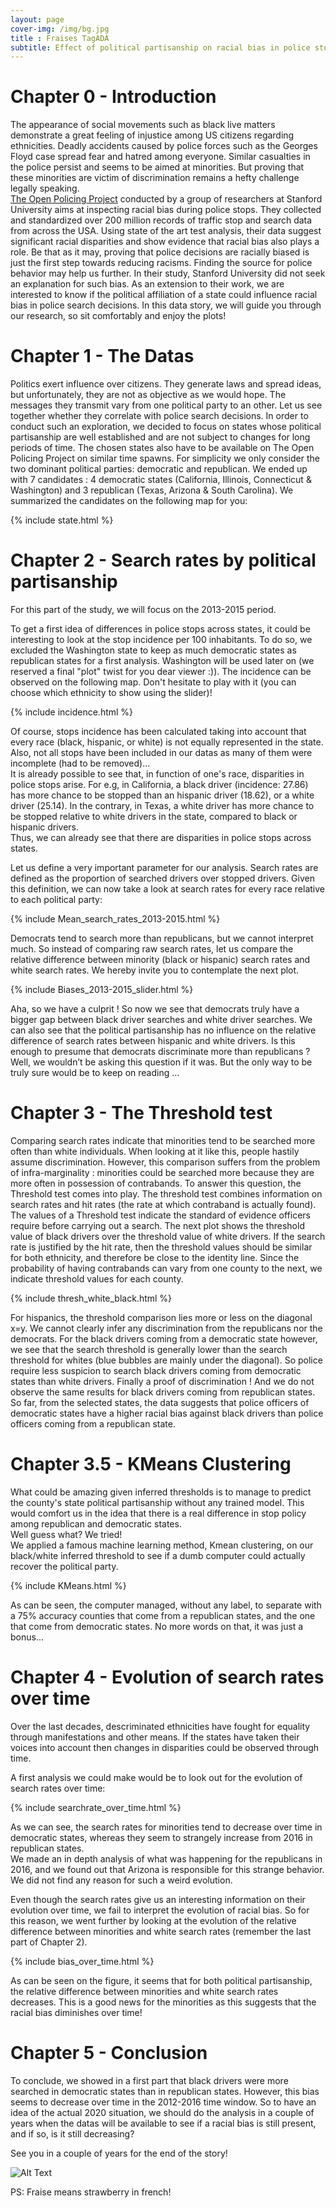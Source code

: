 ```yaml
---
layout: page
cover-img: /img/bg.jpg
title : Fraises TagADA
subtitle: Effect of political partisanship on racial bias in police stops
---
```


# Chapter 0 - Introduction

The appearance of social movements such as black live matters demonstrate a great feeling of injustice among US citizens regarding ethnicities. Deadly accidents caused by police forces such as the Georges Floyd case spread fear and hatred among everyone. Similar casualties in the police persist and seems to be aimed at minorities. But proving that these minorities are victim of discrimination remains a hefty challenge legally speaking.<br>
<a href="https://openpolicing.stanford.edu">The Open Policing Project</a> conducted by a group of researchers at Stanford University aims at inspecting racial bias during police stops. They collected and standardized over 200 million records of traffic stop and search data from across the USA. Using state of the art test analysis, their data suggest significant racial disparities and show evidence that racial bias also plays a role.
Be that as it may, proving that police decisions are racially biased is just the first step towards reducing racisms. Finding the source for police behavior may help us further. In their study, Stanford University did not seek an explanation for such bias. As an extension to their work, we are interested to know if the political affiliation of a state could influence racial bias in police search decisions. In this data story, we will guide you through our research, so sit comfortably and enjoy the plots!

# Chapter 1 - The Datas

Politics exert influence over citizens. They generate laws and spread ideas, but unfortunately, they are not as objective as we would hope. The messages they transmit vary from one political party to an other. Let us see together whether they correlate with police search decisions.
In order to conduct such an exploration, we decided to focus on states whose political partisanship are well established and are not subject to changes for long periods of time. The chosen states also have to be available on The Open Policing Project on similar time spawns. For simplicity we only consider the two dominant political parties: democratic and republican. We ended up with 7 candidates : 4 democratic states (California, Illinois, Connecticut & Washington) and 3 republican (Texas, Arizona & South Carolina). We summarized the candidates on the following map for you:

{% include state.html %}

# Chapter 2 - Search rates by political partisanship

For this part of the study, we will focus on the 2013-2015 period.

To get a first idea of differences in police stops across states, it could be interesting to look at the stop incidence per 100 inhabitants. To do so, we excluded the Washington state to keep as much democratic states as republican states for a first analysis. Washington will be used later on (we reserved a final "plot" twist for you dear viewer :)). The incidence can be observed on the following map. Don't hesitate to play with it (you can choose which ethnicity to show using the slider)!

{% include incidence.html %}

Of course, stops incidence has been calculated taking into account that every race (black, hispanic, or white) is not equally represented in the state. Also, not all stops have been included in our datas as many of them were incomplete (had to be removed)... <br>
It is already possible to see that, in function of one's race, disparities in police stops arise. For e.g, in California, a black driver (incidence: 27.86) has more chance to be stopped than an hispanic driver (18.62), or a white driver (25.14). In the contrary, in Texas, a white driver has more chance to be stopped relative to white drivers in the state, compared to black or hispanic drivers. <br>
Thus, we can already see that there are disparities in police stops across states.

Let us define a very important parameter for our analysis. Search rates are defined as the proportion of searched drivers over stopped drivers.
Given this definition, we can now take a look at search rates for every race relative to each political party:

{% include Mean_search_rates_2013-2015.html %}

 Democrats tend to search more than republicans, but we cannot interpret much. So instead of comparing raw search rates, let us compare the relative difference between minority (black or hispanic) search rates and white search rates. We hereby invite you to contemplate the next plot.

{% include Biases_2013-2015_slider.html %}

Aha, so we have a culprit ! So now we see that democrats truly have a bigger gap between black driver searches and white driver searches. We can also see that the political partisanship has no influence on the relative difference of search rates between hispanic and white drivers. Is this enough to presume that democrats discriminate more than republicans ? Well, we wouldn’t be asking this question if it was. But the only way to be truly sure would be to keep on reading …

# Chapter 3 - The Threshold test
Comparing search rates indicate that minorities tend to be searched more often than white individuals. When looking at it like this, people hastily assume discrimination. However, this comparison suffers from the problem of infra-marginality : minorities could be searched more because they are more often in possession of contrabands. To answer this question, the Threshold test comes into play. The threshold test combines information on search rates and hit rates (the rate at which contraband is actually found). The values of a Threshold test indicate the standard of evidence officers require before carrying out a search. The next plot shows the threshold value of black drivers over the threshold value of white drivers. If the search rate is justified by the hit rate, then the threshold values should be similar for both ethnicity, and therefore be close to the identity line. Since the probability of having contrabands can vary from one county to the next, we indicate threshold values for each county.

{% include thresh_white_black.html %}

For hispanics, the threshold comparison lies more or less on the diagonal x=y. We cannot clearly infer any discrimination from the republicans nor the democrats. For the black drivers coming from a democratic state however, we see that the search threshold is generally lower than the search threshold for whites (blue bubbles are mainly under the diagonal). So police require less suspicion to search black drivers coming from democratic states than white drivers. Finally a proof of discrimination ! And we do not observe the same results for black drivers coming from republican states. So far, from the selected states, the data suggests that police officers of democratic states have a higher racial bias against black drivers than police officers coming from a republican state.

# Chapter 3.5 - KMeans Clustering

What could be amazing given inferred thresholds is to manage to predict the county's state political partisanship without any trained model. This would comfort us in the idea that there is a real difference in stop policy among republican and democratic states.<br>
Well guess what? We tried! <br>
We applied a famous machine learning method, Kmean clustering, on our black/white inferred threshold to see if a dumb computer could actually recover the political party.

{% include KMeans.html %}

As can be seen, the computer managed, without any label, to separate with a 75% accuracy counties that come from a republican states, and the one that come from democratic states.
No more words on that, it was just a bonus...

# Chapter 4 - Evolution of search rates over time

Over the last decades, descriminated ethnicities have fought for equality through manifestations and other means. If the states have taken their voices into account then changes in disparities could be observed through time.  <br>

A first analysis we could make would be to look out for the evolution of search rates over time:

{% include searchrate_over_time.html %}

As we can see, the search rates for minorities tend to decrease over time in democratic states, whereas they seem to strangely increase from 2016 in republican states. <br>
We made an in depth analysis of what was happening for the republicans in 2016, and we found out that Arizona is responsible for this strange behavior. We did not find any reason for such a weird evolution. <br>

Even though the search rates give us an interesting information on their evolution over time, we fail to interpret the evolution of racial bias. So for this reason, we went further by looking at the evolution of the relative difference between minorities and white search rates (remember the last part of Chapter 2).

{% include bias_over_time.html %}

As can be seen on the figure, it seems that for both political partisanship, the relative difference between minorities and white search rates decreases. This is a good news for the minorities as this suggests that the racial bias diminishes over time!

# Chapter 5 - Conclusion

To conclude, we showed in a first part that black drivers were more searched in democratic states than in republican states. However, this bias seems to decrease over time in the 2012-2016 time window. So to have an idea of the actual 2020 situation, we should do the analysis in a couple of years when the datas will be available to see if a racial bias is still present, and if so, is it still decreasing?

See you in a couple of years for the end of the story!

![Alt Text](https://media.giphy.com/media/dCB2smaPUGHibtEQXi/giphy.gif)

PS: Fraise means strawberry in french!
